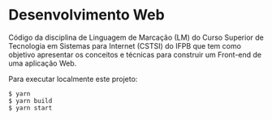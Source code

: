 # Desenvolvimento Web

Código da disciplina de Linguagem de Marcação (LM) do Curso Superior de Tecnologia em Sistemas para Internet (CSTSI) do IFPB que tem como objetivo apresentar os conceitos e técnicas para construir um Front-end de uma aplicação Web.

Para executar localmente este projeto:

```
$ yarn
$ yarn build
$ yarn start
```
